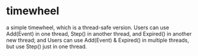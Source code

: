 # timewheel
a simple timewheel, which is a thread-safe version. Users can use Add(Event) in
one thread, Step() in another thread, and Expired() in another new thread; and
Users can use Add(Event) & Expired() in multiple threads, but use Step() just in
one thread.
